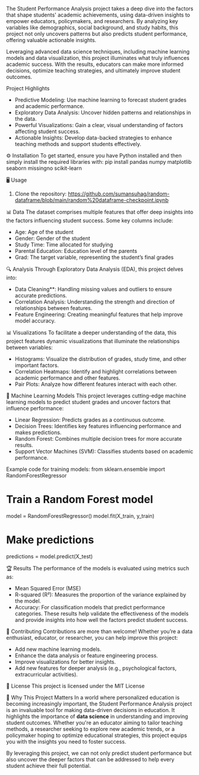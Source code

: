 The Student Performance Analysis project takes a deep dive into the factors that shape students' academic achievements, using data-driven insights to empower educators, policymakers, and researchers. By analyzing key variables like demographics, social background, and study habits, this project not only uncovers patterns but also predicts student performance, offering valuable actionable insights.

Leveraging advanced data science techniques, including machine learning models and data visualization, this project illuminates what truly influences academic success. With the results, educators can make more informed decisions, optimize teaching strategies, and ultimately improve student outcomes.

Project Highlights
- Predictive Modeling: Use machine learning to forecast student grades and academic performance.
- Exploratory Data Analysis: Uncover hidden patterns and relationships in the data.
- Powerful Visualizations: Gain a clear, visual understanding of factors affecting student success.
- Actionable Insights: Develop data-backed strategies to enhance teaching methods and support students effectively.

⚙️ Installation
To get started, ensure you have Python installed and then simply install the required libraries with:
pip install pandas numpy matplotlib seaborn missingno scikit-learn

🖥️ Usage
1. Clone the repository:
https://github.com/sumansuhag/random-dataframe/blob/main/random%20dataframe-checkpoint.ipynb

📊 Data
The dataset comprises multiple features that offer deep insights into the factors influencing student success. Some key columns include:
- Age: Age of the student
- Gender: Gender of the student
- Study Time: Time allocated for studying
- Parental Education: Education level of the parents
- Grad: The target variable, representing the student’s final grades

🔍 Analysis
Through Exploratory Data Analysis (EDA), this project delves into:
- Data Cleaning**: Handling missing values and outliers to ensure accurate predictions.
- Correlation Analysis: Understanding the strength and direction of relationships between features.
- Feature Engineering: Creating meaningful features that help improve model accuracy.

📊 Visualizations
To facilitate a deeper understanding of the data, this project features dynamic visualizations that illuminate the relationships between variables:
- Histograms: Visualize the distribution of grades, study time, and other important factors.
- Correlation Heatmaps: Identify and highlight correlations between academic performance and other features.
- Pair Plots: Analyze how different features interact with each other.

🤖 Machine Learning Models
This project leverages cutting-edge machine learning models to predict student grades and uncover factors that influence performance:
- Linear Regression: Predicts grades as a continuous outcome.
- Decision Trees: Identifies key features influencing performance and makes predictions.
- Random Forest: Combines multiple decision trees for more accurate results.
- Support Vector Machines (SVM): Classifies students based on academic performance.

Example code for training models:
from sklearn.ensemble import RandomForestRegressor
# Train a Random Forest model
model = RandomForestRegressor()
model.fit(X_train, y_train)

# Make predictions
predictions = model.predict(X_test)

🏆 Results
The performance of the models is evaluated using metrics such as:
- Mean Squared Error (MSE)
- R-squared (R²): Measures the proportion of the variance explained by the model.
- Accuracy: For classification models that predict performance categories.
These results help validate the effectiveness of the models and provide insights into how well the factors predict student success.

🙌 Contributing
Contributions are more than welcome! Whether you’re a data enthusiast, educator, or researcher, you can help improve this project:
- Add new machine learning models.
- Enhance the data analysis or feature engineering process.
- Improve visualizations for better insights.
- Add new features for deeper analysis (e.g., psychological factors, extracurricular activities).

📄 License
This project is licensed under the MIT License 

🔑 Why This Project Matters
In a world where personalized education is becoming increasingly important, the Student Performance Analysis project is an invaluable tool for making data-driven decisions in education. It highlights the importance of **data science** in understanding and improving student outcomes. Whether you're an educator aiming to tailor teaching methods, a researcher seeking to explore new academic trends, or a policymaker hoping to optimize educational strategies, this project equips you with the insights you need to foster success.

By leveraging this project, we can not only predict student performance but also uncover the deeper factors that can be addressed to help every student achieve their full potential.

